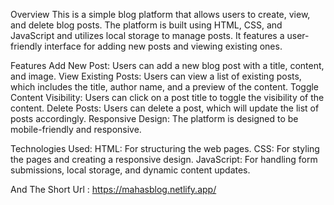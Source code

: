 Overview
This is a simple blog platform that allows users to create, view, and delete blog posts. The platform is built using HTML, CSS, and JavaScript and utilizes local storage to manage posts. It features a user-friendly interface for adding new posts and viewing existing ones.

Features
Add New Post: Users can add a new blog post with a title, content, and image.
View Existing Posts: Users can view a list of existing posts, which includes the title, author name, and a preview of the content.
Toggle Content Visibility: Users can click on a post title to toggle the visibility of the content.
Delete Posts: Users can delete a post, which will update the list of posts accordingly.
Responsive Design: The platform is designed to be mobile-friendly and responsive.

Technologies Used:
HTML: For structuring the web pages.
CSS: For styling the pages and creating a responsive design.
JavaScript: For handling form submissions, local storage, and dynamic content updates.

And The Short Url : https://mahasblog.netlify.app/

